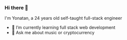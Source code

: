### Hi there 👋
 I'm Yonatan, a 24 years old self-taught full-stack engineer

- 🌱 I’m currently learning full stack web development
- 💬 Ask me about music or cryptocurrency

<!--
**yoni2528/yoni2528** is a ✨ _special_ ✨ repository because its `README.md` (this file) appears on your GitHub profile.

Here are some ideas to get you started:

- 🔭 I’m currently working on ...
- 🌱 I’m currently learning ...
- 👯 I’m looking to collaborate on ...
- 🤔 I’m looking for help with ...
- 💬 Ask me about ...
- 📫 How to reach me: ...
- 😄 Pronouns: ...
- ⚡ Fun fact: ...
-->
